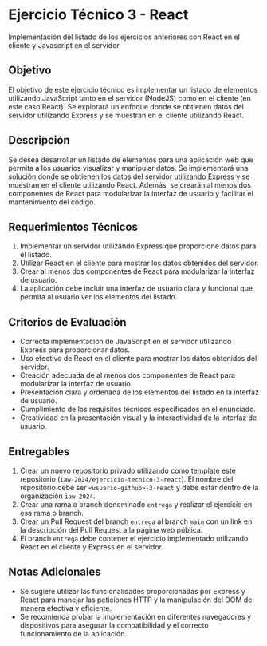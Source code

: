 # Ejercicio Técnico 3 - React

Implementación del listado de los ejercicios anteriores con React en el cliente y Javascript en el servidor

## Objetivo

El objetivo de este ejercicio técnico es implementar un listado de elementos utilizando JavaScript tanto en el servidor (NodeJS) como en el cliente (en este caso React). Se explorará un enfoque donde se obtienen datos del servidor utilizando Express y se muestran en el cliente utilizando React.

## Descripción

Se desea desarrollar un listado de elementos para una aplicación web que permita a los usuarios visualizar y manipular datos. Se implementará una solución donde se obtienen los datos del servidor utilizando Express y se muestran en el cliente utilizando React. Además, se crearán al menos dos componentes de React para modularizar la interfaz de usuario y facilitar el mantenimiento del código.

## Requerimientos Técnicos

1. Implementar un servidor utilizando Express que proporcione datos para el listado.
2. Utilizar React en el cliente para mostrar los datos obtenidos del servidor.
3. Crear al menos dos componentes de React para modularizar la interfaz de usuario.
4. La aplicación debe incluir una interfaz de usuario clara y funcional que permita al usuario ver los elementos del listado.

## Criterios de Evaluación

- Correcta implementación de JavaScript en el servidor utilizando Express para proporcionar datos.
- Uso efectivo de React en el cliente para mostrar los datos obtenidos del servidor.
- Creación adecuada de al menos dos componentes de React para modularizar la interfaz de usuario.
- Presentación clara y ordenada de los elementos del listado en la interfaz de usuario.
- Cumplimiento de los requisitos técnicos especificados en el enunciado.
- Creatividad en la presentación visual y la interactividad de la interfaz de usuario.

## Entregables

1. Crear un [nuevo repositorio](https://github.com/organizations/iaw-2024/repositories/new) privado utilizando como template este repositorio (`iaw-2024/ejercicio-tecnico-3-react`). El nombre del repositorio debe ser `<usuario-github>-3-react` y debe estar dentro de la organización `iaw-2024`.
2. Crear una rama o branch denominado `entrega` y realizar el ejercicio en esa rama o branch.
3. Crear un Pull Request del branch `entrega` al branch `main` con un link en la descripción del Pull Request a la página web pública.
4. El branch `entrega` debe contener el ejercicio implementado utilizando React en el cliente y Express en el servidor.

## Notas Adicionales

- Se sugiere utilizar las funcionalidades proporcionadas por Express y React para manejar las peticiones HTTP y la manipulación del DOM de manera efectiva y eficiente.
- Se recomienda probar la implementación en diferentes navegadores y dispositivos para asegurar la compatibilidad y el correcto funcionamiento de la aplicación.
